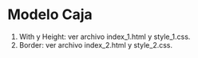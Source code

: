 # Modelo Caja

1. With y Height: ver archivo index_1.html y style_1.css.
2. Border:  ver archivo index_2.html y style_2.css.